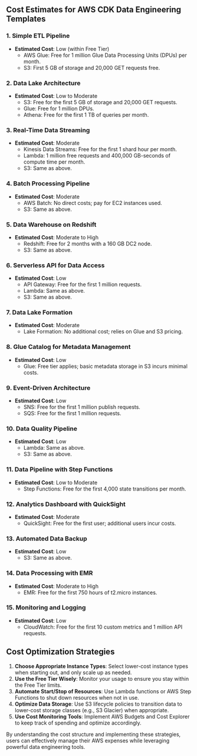 ## Cost Estimates for AWS CDK Data Engineering Templates

### 1. **Simple ETL Pipeline**
- **Estimated Cost**: Low (within Free Tier)
  - AWS Glue: Free for 1 million Glue Data Processing Units (DPUs) per month.
  - S3: First 5 GB of storage and 20,000 GET requests free.
  
### 2. **Data Lake Architecture**
- **Estimated Cost**: Low to Moderate
  - S3: Free for the first 5 GB of storage and 20,000 GET requests.
  - Glue: Free for 1 million DPUs.
  - Athena: Free for the first 1 TB of queries per month.

### 3. **Real-Time Data Streaming**
- **Estimated Cost**: Moderate
  - Kinesis Data Streams: Free for the first 1 shard hour per month.
  - Lambda: 1 million free requests and 400,000 GB-seconds of compute time per month.
  - S3: Same as above.

### 4. **Batch Processing Pipeline**
- **Estimated Cost**: Moderate
  - AWS Batch: No direct costs; pay for EC2 instances used.
  - S3: Same as above.

### 5. **Data Warehouse on Redshift**
- **Estimated Cost**: Moderate to High
  - Redshift: Free for 2 months with a 160 GB DC2 node.
  - S3: Same as above.

### 6. **Serverless API for Data Access**
- **Estimated Cost**: Low
  - API Gateway: Free for the first 1 million requests.
  - Lambda: Same as above.
  - S3: Same as above.

### 7. **Data Lake Formation**
- **Estimated Cost**: Moderate
  - Lake Formation: No additional cost; relies on Glue and S3 pricing.

### 8. **Glue Catalog for Metadata Management**
- **Estimated Cost**: Low
  - Glue: Free tier applies; basic metadata storage in S3 incurs minimal costs.

### 9. **Event-Driven Architecture**
- **Estimated Cost**: Low
  - SNS: Free for the first 1 million publish requests.
  - SQS: Free for the first 1 million requests.
  
### 10. **Data Quality Pipeline**
- **Estimated Cost**: Low
  - Lambda: Same as above.
  - S3: Same as above.

### 11. **Data Pipeline with Step Functions**
- **Estimated Cost**: Low to Moderate
  - Step Functions: Free for the first 4,000 state transitions per month.
  
### 12. **Analytics Dashboard with QuickSight**
- **Estimated Cost**: Moderate
  - QuickSight: Free for the first user; additional users incur costs.

### 13. **Automated Data Backup**
- **Estimated Cost**: Low
  - S3: Same as above.

### 14. **Data Processing with EMR**
- **Estimated Cost**: Moderate to High
  - EMR: Free for the first 750 hours of t2.micro instances.
  
### 15. **Monitoring and Logging**
- **Estimated Cost**: Low
  - CloudWatch: Free for the first 10 custom metrics and 1 million API requests.

## Cost Optimization Strategies
1. **Choose Appropriate Instance Types**: Select lower-cost instance types when starting out, and only scale up as needed.
2. **Use the Free Tier Wisely**: Monitor your usage to ensure you stay within the Free Tier limits.
3. **Automate Start/Stop of Resources**: Use Lambda functions or AWS Step Functions to shut down resources when not in use.
4. **Optimize Data Storage**: Use S3 lifecycle policies to transition data to lower-cost storage classes (e.g., S3 Glacier) when appropriate.
5. **Use Cost Monitoring Tools**: Implement AWS Budgets and Cost Explorer to keep track of spending and optimize accordingly.

By understanding the cost structure and implementing these strategies, users can effectively manage their AWS expenses while leveraging powerful data engineering tools.
